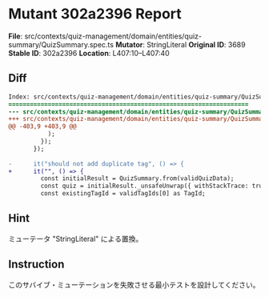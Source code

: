 # Mutant 302a2396 Report

**File**: src/contexts/quiz-management/domain/entities/quiz-summary/QuizSummary.spec.ts
**Mutator**: StringLiteral
**Original ID**: 3689
**Stable ID**: 302a2396
**Location**: L407:10–L407:40

## Diff

```diff
Index: src/contexts/quiz-management/domain/entities/quiz-summary/QuizSummary.spec.ts
===================================================================
--- src/contexts/quiz-management/domain/entities/quiz-summary/QuizSummary.spec.ts	original
+++ src/contexts/quiz-management/domain/entities/quiz-summary/QuizSummary.spec.ts	mutated #3689
@@ -403,9 +403,9 @@
           );
         });
       });
 
-      it("should not add duplicate tag", () => {
+      it("", () => {
         const initialResult = QuizSummary.from(validQuizData);
         const quiz = initialResult._unsafeUnwrap({ withStackTrace: true });
         const existingTagId = validTagIds[0] as TagId;
```

## Hint

ミューテータ "StringLiteral" による置換。

## Instruction

このサバイブ・ミューテーションを失敗させる最小テストを設計してください。
